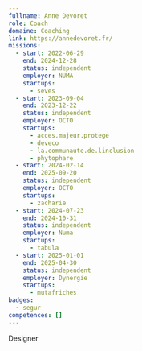```yaml
---
fullname: Anne Devoret
role: Coach
domaine: Coaching
link: https://annedevoret.fr/
missions:
  - start: 2022-06-29
    end: 2024-12-28
    status: independent
    employer: NUMA
    startups:
      - seves
  - start: 2023-09-04
    end: 2023-12-22
    status: independent
    employer: OCTO
    startups:
      - acces.majeur.protege
      - deveco
      - la.communaute.de.linclusion
      - phytophare
  - start: 2024-02-14
    end: 2025-09-20
    status: independent
    employer: OCTO
    startups:
      - zacharie
  - start: 2024-07-23
    end: 2024-10-31
    status: independent
    employer: Numa
    startups:
      - tabula
  - start: 2025-01-01
    end: 2025-04-30
    status: independent
    employer: Dynergie
    startups:
      - mutafriches
badges:
  - segur
competences: []
---
```

Designer